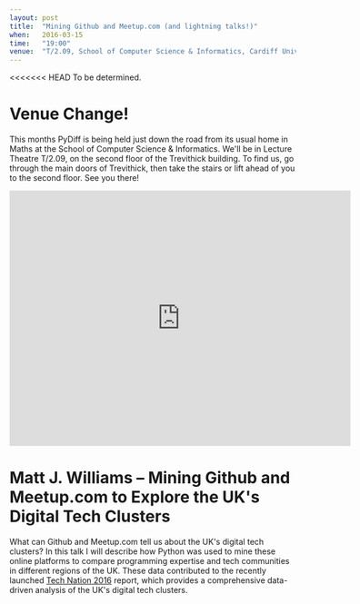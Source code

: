 ```yaml
---
layout: post
title:  "Mining Github and Meetup.com (and lightning talks!)"
when:   2016-03-15
time:   "19:00"
venue:  "T/2.09, School of Computer Science & Informatics, Cardiff University"
---
```


<<<<<<< HEAD
To be determined.


# Venue Change!

This months PyDiff is being held just down the road from its usual home in Maths at the School of Computer Science & Informatics. We'll be in Lecture Theatre T/2.09, on the second floor of the Trevithick building. To find us, go through the main doors of Trevithick, then take the stairs or lift ahead of you to the second floor. See you there!

<iframe src="https://www.google.com/maps/embed?pb=!1m18!1m12!1m3!1d2484.5563658121855!2d-3.1726044842308547!3d51.4846569796314!2m3!1f0!2f0!3f0!3m2!1i1024!2i768!4f13.1!3m3!1m2!1s0x486e1cb8742c46f5%3A0xc620b871e5d19cac!2sTrevithick+Bldg%2C+Cardiff+CF24!5e0!3m2!1sen!2suk!4v1456917752266" width="600" height="450" frameborder="0" style="border:0" allowfullscreen>&nbsp;</iframe>

# Matt J. Williams – Mining Github and Meetup.com to Explore the UK's Digital Tech Clusters

What can Github and Meetup.com tell us about the UK's digital tech clusters? In this talk I will describe how Python was used to mine these online platforms to compare programming expertise and tech communities in different regions of the UK. These data contributed to the recently launched [Tech Nation 2016](http://www.nesta.org.uk/publications/tech-nation-2016) report, which provides a comprehensive data-driven analysis of the UK's digital tech clusters.

